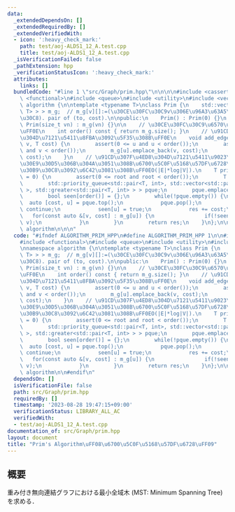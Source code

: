 ```yaml
---
data:
  _extendedDependsOn: []
  _extendedRequiredBy: []
  _extendedVerifiedWith:
  - icon: ':heavy_check_mark:'
    path: test/aoj-ALDS1_12_A.test.cpp
    title: test/aoj-ALDS1_12_A.test.cpp
  _isVerificationFailed: false
  _pathExtension: hpp
  _verificationStatusIcon: ':heavy_check_mark:'
  attributes:
    links: []
  bundledCode: "#line 1 \"src/Graph/prim.hpp\"\n\n\n\n#include <cassert>\n#include\
    \ <functional>\n#include <queue>\n#include <utility>\n#include <vector>\n\nnamespace\
    \ algorithm {\n\ntemplate <typename T>\nclass Prim {\n    std::vector<std::vector<std::pair<int,\
    \ T> > > m_g;  // m_g[v][]:=(\u30CE\u30FC\u30C9v\u306E\u96A3\u63A5\u30EA\u30B9\
    \u30C8). pair of (to, cost).\n\npublic:\n    Prim() : Prim(0) {}\n    explicit\
    \ Prim(size_t vn) : m_g(vn) {}\n\n    // \u30CE\u30FC\u30C9\u6570\u3092\u8FD4\u3059\
    \uFF0E\n    int order() const { return m_g.size(); }\n    // \u91CD\u307F\u4ED8\
    \u304D\u7121\u5411\u8FBA\u3092\u5F35\u308B\uFF0E\n    void add_edge(int u, int\
    \ v, T cost) {\n        assert(0 <= u and u < order());\n        assert(0 <= v\
    \ and v < order());\n        m_g[u].emplace_back(v, cost);\n        m_g[v].emplace_back(u,\
    \ cost);\n    }\n    // \u91CD\u307F\u4ED8\u304D\u7121\u5411\u9023\u7D50\u30B0\
    \u30E9\u30D5\u306B\u304A\u3051\u308B\u6700\u5C0F\u5168\u57DF\u6728\u306E\u30B3\
    \u30B9\u30C8\u3092\u6C42\u3081\u308B\uFF0EO(|E|*log|V|).\n    T prim(int root\
    \ = 0) {\n        assert(0 <= root and root < order());\n        T res = 0;\n\
    \        std::priority_queue<std::pair<T, int>, std::vector<std::pair<T, int>\
    \ >, std::greater<std::pair<T, int> > > pque;\n        pque.emplace(0, root);\n\
    \        bool seen[order()] = {};\n        while(!pque.empty()) {\n          \
    \  auto [cost, u] = pque.top();\n            pque.pop();\n            if(seen[u])\
    \ continue;\n            seen[u] = true;\n            res += cost;\n         \
    \   for(const auto &[v, cost] : m_g[u]) {\n                if(!seen[v]) pque.emplace(cost,\
    \ v);\n            }\n        }\n        return res;\n    }\n};\n\n}  // namespace\
    \ algorithm\n\n\n"
  code: "#ifndef ALGORITHM_PRIM_HPP\n#define ALGORITHM_PRIM_HPP 1\n\n#include <cassert>\n\
    #include <functional>\n#include <queue>\n#include <utility>\n#include <vector>\n\
    \nnamespace algorithm {\n\ntemplate <typename T>\nclass Prim {\n    std::vector<std::vector<std::pair<int,\
    \ T> > > m_g;  // m_g[v][]:=(\u30CE\u30FC\u30C9v\u306E\u96A3\u63A5\u30EA\u30B9\
    \u30C8). pair of (to, cost).\n\npublic:\n    Prim() : Prim(0) {}\n    explicit\
    \ Prim(size_t vn) : m_g(vn) {}\n\n    // \u30CE\u30FC\u30C9\u6570\u3092\u8FD4\u3059\
    \uFF0E\n    int order() const { return m_g.size(); }\n    // \u91CD\u307F\u4ED8\
    \u304D\u7121\u5411\u8FBA\u3092\u5F35\u308B\uFF0E\n    void add_edge(int u, int\
    \ v, T cost) {\n        assert(0 <= u and u < order());\n        assert(0 <= v\
    \ and v < order());\n        m_g[u].emplace_back(v, cost);\n        m_g[v].emplace_back(u,\
    \ cost);\n    }\n    // \u91CD\u307F\u4ED8\u304D\u7121\u5411\u9023\u7D50\u30B0\
    \u30E9\u30D5\u306B\u304A\u3051\u308B\u6700\u5C0F\u5168\u57DF\u6728\u306E\u30B3\
    \u30B9\u30C8\u3092\u6C42\u3081\u308B\uFF0EO(|E|*log|V|).\n    T prim(int root\
    \ = 0) {\n        assert(0 <= root and root < order());\n        T res = 0;\n\
    \        std::priority_queue<std::pair<T, int>, std::vector<std::pair<T, int>\
    \ >, std::greater<std::pair<T, int> > > pque;\n        pque.emplace(0, root);\n\
    \        bool seen[order()] = {};\n        while(!pque.empty()) {\n          \
    \  auto [cost, u] = pque.top();\n            pque.pop();\n            if(seen[u])\
    \ continue;\n            seen[u] = true;\n            res += cost;\n         \
    \   for(const auto &[v, cost] : m_g[u]) {\n                if(!seen[v]) pque.emplace(cost,\
    \ v);\n            }\n        }\n        return res;\n    }\n};\n\n}  // namespace\
    \ algorithm\n\n#endif\n"
  dependsOn: []
  isVerificationFile: false
  path: src/Graph/prim.hpp
  requiredBy: []
  timestamp: '2023-08-28 19:47:15+09:00'
  verificationStatus: LIBRARY_ALL_AC
  verifiedWith:
  - test/aoj-ALDS1_12_A.test.cpp
documentation_of: src/Graph/prim.hpp
layout: document
title: "Prim's Algorithm\uFF08\u6700\u5C0F\u5168\u57DF\u6728\uFF09"
---
```



## 概要

重み付き無向連結グラフにおける最小全域木 (MST: Minimum Spanning Tree) を求める．
